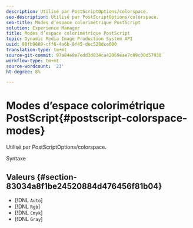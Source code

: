 ```yaml
---
description: Utilisé par PostScriptOptions/colorspace.
seo-description: Utilisé par PostScriptOptions/colorspace.
seo-title: Modes d’espace colorimétrique PostScript
solution: Experience Manager
title: Modes d’espace colorimétrique PostScript
topic: Dynamic Media Image Production System API
uuid: 88fb9809-cff6-4a6b-8f45-dec528dce600
translation-type: tm+mt
source-git-commit: 97a84e8e7edd3d834ca42069eae7c09c00d57938
workflow-type: tm+mt
source-wordcount: '23'
ht-degree: 8%

---
```



# Modes d’espace colorimétrique PostScript{#postscript-colorspace-modes}

Utilisé par PostScriptOptions/colorspace.

Syntaxe

## Valeurs {#section-83034a8f1be24520884d476456f81b04}

* [!DNL `Auto`]
* [!DNL `Rgb`]
* [!DNL `Cmyk`]
* [!DNL `Gray`]

